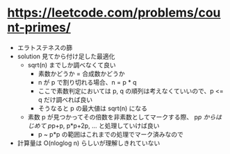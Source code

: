 # https://leetcode.com/problems/count-primes/

- エラトステネスの篩
- solution 見てから付け足した最適化
    - sqrt(n) までしか調べなくて良い
        - 素数かどうか = 合成数かどうか
        - n が p で割り切れる場合、n = p * q
        - ここで素数判定においては p, q の順列は考えなくていいので、p <= q だけ調べれば良い
        - そうなると p の最大値は sqrt(n) になる
    - 素数 p が見つかってその倍数を非素数としてマークする際、 p*p からはじめて p*p+p, p*p+2p, ... と処理していけば良い
        - p ~ p*p の範囲はこれまでの処理でマーク済みなので
- 計算量は O(nloglog n) らしいが理解しきれていない
